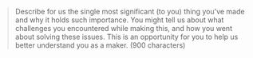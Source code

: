 >Describe for us the single most significant (to you) thing you've made and why it holds such importance. You might tell us about what challenges you encountered while making this, and how you went about solving these issues. This is an opportunity for you to help us better understand you as a maker.
(900 characters)
